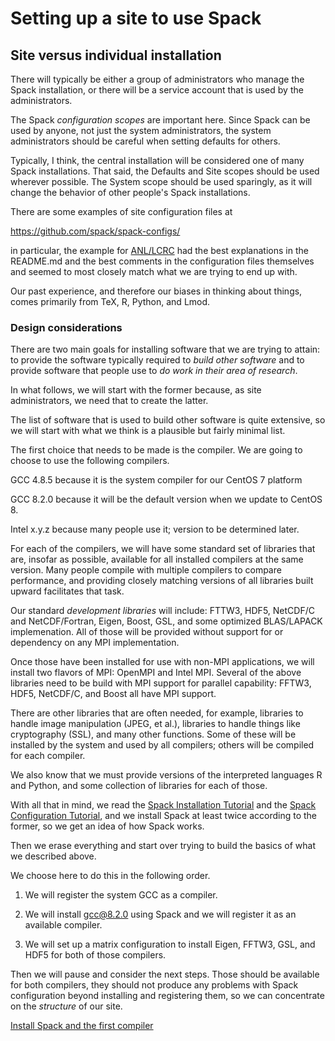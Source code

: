 # Setting up a site to use Spack

## Site versus individual installation

There will typically be either a group of administrators who manage the
Spack installation, or there will be a service account that is used by
the administrators.

The Spack _configuration scopes_ are important here.  Since Spack can be
used by anyone, not just the system administrators, the system administrators
should be careful when setting defaults for others.

Typically, I think, the central installation will be considered one of
many Spack installations.  That said, the Defaults and Site scopes should
be used wherever possible.  The System scope should be used sparingly,
as it will change the behavior of other people's Spack installations.

There are some examples of site configuration files at

https://github.com/spack/spack-configs/

in particular, the example for
<a href="https://github.com/spack/spack-configs/tree/master/ANL/LCRC">ANL/LCRC</a>
had the best explanations in the README.md and the best comments in the
configuration files themselves and seemed to most closely match what we
are trying to end up with.

Our past experience, and therefore our biases in thinking about things,
comes primarily from TeX, R, Python, and Lmod.

### Design considerations

There are two main goals for installing software that we are trying
to attain: to provide the software typically required to _build other
software_ and to provide software that people use to _do work in their
area of research_.

In what follows, we will start with the former because, as site
administrators, we need that to create the latter.

The list of software that is used to build other software is quite extensive,
so we will start with what we think is a plausible but fairly minimal list.

The first choice that needs to be made is the compiler.  We are going to
choose to use the following compilers.

GCC 4.8.5 because it is the system compiler for our CentOS 7 platform

GCC 8.2.0 because it will be the default version when we update to
CentOS 8.

Intel x.y.z because many people use it; version to be determined later.

For each of the compilers, we will have some standard set of libraries
that are, insofar as possible, available for all installed compilers at
the same version.  Many people compile with multiple compilers to compare
performance, and providing closely matching versions of all libraries
built upward facilitates that task.

Our standard _development libraries_ will include:  FTTW3, HDF5, NetCDF/C
and NetCDF/Fortran, Eigen, Boost, GSL, and some optimized BLAS/LAPACK
implemenation.  All of those will be provided without support for or
dependency on any MPI implementation.

Once those have been installed for use with non-MPI applications, we will
install two flavors of MPI:  OpenMPI and Intel MPI.  Several of the above
libraries need to be build with MPI support for parallel capability: FFTW3,
HDF5, NetCDF/C, and Boost all have MPI support.

There are other libraries that are often needed, for example, libraries
to handle image manipulation (JPEG, et al.), libraries to handle things
like cryptography (SSL), and many other functions.  Some of these will be
installed by the system and used by all compilers; others will be compiled
for each compiler.

We also know that we must provide versions of the interpreted languages
R and Python, and some collection of libraries for each of those.

With all that in mind, we read the
<a href="https://spack-tutorial.readthedocs.io/en/latest/tutorial_basics.html">Spack
Installation Tutorial</a> and the <a href="">Spack Configuration
Tutorial</a>, and we install Spack at least twice according to the former,
so we get an idea of how Spack works.

Then we erase everything and start over trying to build the basics of what
we described above.

We choose here to do this in the following order.

1. We will register the system GCC as a compiler.

1. We will install gcc@8.2.0 using Spack and we will register it as an
   available compiler.

1. We will set up a matrix configuration to install Eigen, FFTW3, GSL, and
   HDF5 for both of those compilers.

Then we will pause and consider the next steps.  Those should be available
for both compilers, they should not produce any problems with Spack
configuration beyond installing and registering them, so we can concentrate
on the _structure_ of our site.

[Install Spack and the first compiler](install_spack.md)
